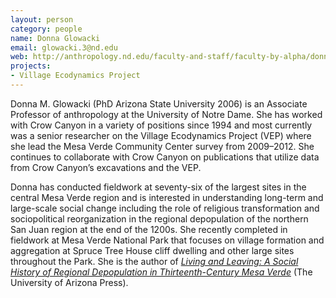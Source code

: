 ```yaml
---
layout: person
category: people
name: Donna Glowacki
email: glowacki.3@nd.edu
web: http://anthropology.nd.edu/faculty-and-staff/faculty-by-alpha/donna-glowacki/
projects:
- Village Ecodynamics Project
---
```


Donna M. Glowacki (PhD Arizona State University 2006) is an Associate Professor of anthropology at the University of Notre Dame. She has worked with Crow Canyon in a variety of positions since 1994 and most currently was a senior researcher on the Village Ecodynamics Project (VEP) where she lead the Mesa Verde Community Center survey from 2009–2012. She continues to collaborate with Crow Canyon on publications that utilize data from Crow Canyon’s excavations and the VEP. 

Donna has conducted fieldwork at seventy-six of the largest sites in the central Mesa Verde region and is interested in understanding long-term and large-scale social change including the role of religious transformation and sociopolitical reorganization in the regional depopulation of the northern San Juan region at the end of the 1200s. She recently completed in fieldwork at Mesa Verde National Park that focuses on village formation and aggregation at Spruce Tree House cliff dwelling and other large sites throughout the Park. She is the author of [*Living and Leaving: A Social History of Regional Depopulation in Thirteenth-Century Mesa Verde*](http://www.uapress.arizona.edu/Books/bid2516.htm) (The University of Arizona Press).
